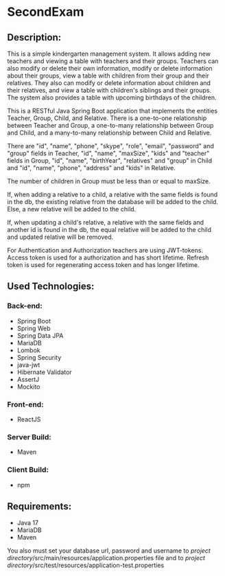 # SecondExam

Description:
--------------
This is a simple kindergarten management system. It allows adding new teachers and viewing a table with teachers and their groups. Teachers can also modify or delete their own information, modify or delete information about their groups, view a table with children from their group and their relatives. They also can modify or delete information about children and their relatives, and view a table with children's siblings and their groups. The system also provides a table with upcoming birthdays of the children.

This is a RESTful Java Spring Boot application that implements the entities Teacher, Group, Child, and Relative. There is a one-to-one relationship between Teacher and Group, a one-to-many relationship between Group and Child, and a many-to-many relationship between Child and Relative.

There are "id", "name", "phone", "skype", "role", "email", "password" and "group" fields in Teacher, "id", "name", "maxSize", "kids" and "teacher" fields in Group, "id", "name", "birthYear", "relatives" and "group" in Child and "id", "name", "phone", "address" and "kids" in Relative.

The number of children in Group must be less than or equal to maxSize.

If, when adding a relative to a child, a relative with the same fields is found in the db, the existing relative from the database will be added to the child. Else, a new relative will be added to the child.

If, when updating a child's relative, a relative with the same fields and another id is found in the db, the equal relative will be added to the child and updated relative will be removed.

For Authentication and Authorization teachers are using JWT-tokens. Access token is used for a authorization and has short lifetime. Refresh token is used for regenerating access token and has longer lifetime.

Used Technologies:
-------------------
### Back-end:
- Spring Boot
- Spring Web
- Spring Data JPA
- MariaDB
- Lombok
- Spring Security
- java-jwt
- Hibernate Validator
- AssertJ
- Mockito
### Front-end: 
- ReactJS
### Server Build: 
- Maven
### Client Build: 
- npm

Requirements:
-------------
- Java 17
- MariaDB
- Maven

You also must set your database url, password and username to *project directory*/src/main/resources/application.properties file and to *project directory*/src/test/resources/application-test.properties

